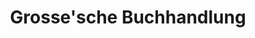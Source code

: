 ---
title: "Grosse'sche Buchhandlung"
url: /clausthal-zellerfeld/grossesche-buchhandlung/
shop: Bücher
---